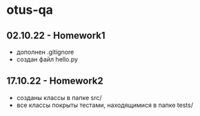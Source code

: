 # otus-qa

## 02.10.22 - Homework1 
- дополнен .gitignore
- создан файл hello.py


## 17.10.22 - Homework2
- созданы классы в папке src/
- все классы покрыты тестами, находящимися в папке tests/